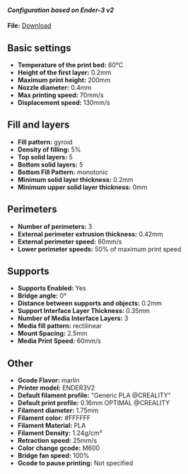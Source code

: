 #### **_Configuration based on Ender-3 v2_**
**File:** [Download](https://raw.githubusercontent.com/denilson-polonio/voxelab-aquila-c2-superslicer-configuration-files/main/SuperSlicer_config_bundle.ini)

## Basic settings
- **Temperature of the print bed:** 60°C
- **Height of the first layer:** 0.2mm
- **Maximum print height:** 200mm
- **Nozzle diameter:** 0.4mm
- **Max printing speed:** 70mm/s
- **Displacement speed:** 130mm/s

## Fill and layers
- **Fill pattern:** gyroid
- **Density of filling:** 5%
- **Top solid layers:** 5
- **Bottom solid layers:** 5
- **Bottom Fill Pattern:** monotonic
- **Minimum solid layer thickness:** 0.2mm
- **Minimum upper solid layer thickness:** 0mm

## Perimeters
- **Number of perimeters:** 3
- **External perimeter extrusion thickness:** 0.42mm
- **External perimeter speed:** 60mm/s
- **Lower perimeter speeds:** 50% of maximum print speed

## Supports
- **Supports Enabled:** Yes
- **Bridge angle:** 0°
- **Distance between supports and objects:** 0.2mm
- **Support Interface Layer Thickness:** 0.35mm
- **Number of Media Interface Layers:** 3
- **Media fill pattern:** rectilinear
- **Mount Spacing:** 2.5mm
- **Media Print Speed:** 60mm/s

## Other
- **Gcode Flavor:** marlin
- **Printer model:** ENDER3V2
- **Default filament profile:** "Generic PLA @CREALITY"
- **Default print profile:** 0.16mm OPTIMAL @CREALITY
- **Filament diameter:** 1.75mm
- **Filament color:** #FFFFFF
- **Filament Material:** PLA
- **Filament Density:** 1.24g/cm³
- **Retraction speed:** 25mm/s
- **Color change gcode:** M600
- **Bridge fan speed:** 100%
- **Gcode to pause printing:** Not specified
